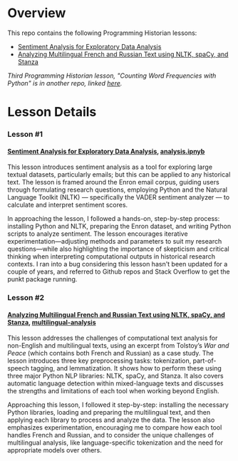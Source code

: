 # Overview
This repo contains the following Programming Historian lessons:
- [Sentiment Analysis for Exploratory Data Analysis](https://programminghistorian.org/en/lessons/sentiment-analysis)
- [Analyzing Multilingual French and Russian Text using NLTK, spaCy, and Stanza](https://programminghistorian.org/en/lessons/analyzing-multilingual-text-nltk-spacy-stanza)

*Third Programming Historian lesson, "Counting Word Frequencies with Python" is in another repo, linked [here](https://github.com/Erynn-Gutierrez/Word-Frequencies).*

# Lesson Details

### Lesson #1
#### [Sentiment Analysis for Exploratory Data Analysis](https://programminghistorian.org/en/lessons/sentiment-analysis), [analysis.ipnyb](https://github.com/Erynn-Gutierrez/programming-historian-lessons/blob/main/analysis.ipynb)
This lesson introduces sentiment analysis as a tool for exploring large textual datasets, particularly emails; but this can be applied to any historical text. The lesson is framed around the Enron email corpus, guiding users through formulating research questions, employing Python and the Natural Language Toolkit (NLTK) — specifically the VADER sentiment analyzer — to calculate and interpret sentiment scores. 

In approaching the lesson, I followed a hands-on, step-by-step process: installing Python and NLTK, preparing the Enron dataset, and writing Python scripts to analyze sentiment. The lesson encourages iterative experimentation—adjusting methods and parameters to suit my research questions—while also highlighting the importance of skepticism and critical thinking when interpreting computational outputs in historical research contexts. I ran into a bug considering this lesson hasn't been updated for a couple of years, and referred to Github repos and Stack Overflow to get the punkt package running.

### Lesson #2
#### [Analyzing Multilingual French and Russian Text using NLTK, spaCy, and Stanza](https://programminghistorian.org/en/lessons/analyzing-multilingual-text-nltk-spacy-stanza), [multilingual-analysis](https://github.com/Erynn-Gutierrez/programming-historian-lessons/blob/main/multilingual-analysis.ipynb)

This lesson addresses the challenges of computational text analysis for non-English and multilingual texts, using an excerpt from Tolstoy’s *War and Peace* (which contains both French and Russian) as a case study. The lesson introduces three key preprocessing tasks: tokenization, part-of-speech tagging, and lemmatization. It shows how to perform these using three major Python NLP libraries: NLTK, spaCy, and Stanza. It also covers automatic language detection within mixed-language texts and discusses the strengths and limitations of each tool when working beyond English.

Approaching this lesson, I followed it step-by-step: installing the necessary Python libraries, loading and preparing the multilingual text, and then applying each library to process and analyze the data. The lesson also emphasizes experimentation, encouraging me to compare how each tool handles French and Russian, and to consider the unique challenges of multilingual analysis, like language-specific tokenization and the need for appropriate models over others.
